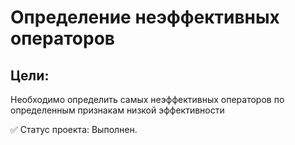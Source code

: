 # Определение неэффективных операторов



## Цели:
Необходимо определить самых неэффективных операторов по определенным признакам низкой эффективности

✅ Статус проекта: Выполнен.
